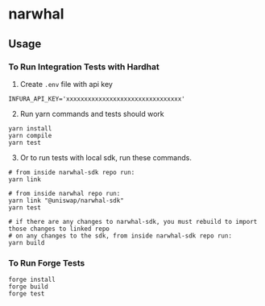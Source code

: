 # narwhal

## Usage
### To Run Integration Tests with Hardhat
1. Create `.env` file with api key
```
INFURA_API_KEY='xxxxxxxxxxxxxxxxxxxxxxxxxxxxxxxx'
```

2. Run yarn commands and tests should work
```console
yarn install
yarn compile
yarn test
```

3. Or to run tests with local sdk, run these commands.
```console
# from inside narwhal-sdk repo run:
yarn link

# from inside narwhal repo run:
yarn link "@uniswap/narwhal-sdk"
yarn test

# if there are any changes to narwhal-sdk, you must rebuild to import those changes to linked repo
# on any changes to the sdk, from inside narwhal-sdk repo run:
yarn build
```


### To Run Forge Tests
```console
forge install
forge build
forge test
```
